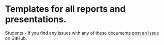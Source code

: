 # Templates for all reports and presentations.

Students - if you find any issues with any of these documents [post an issue](https://help.github.com/articles/about-issues/) on GitHub.
